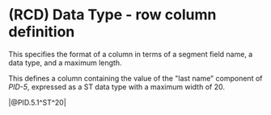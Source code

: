 # (RCD) Data Type - row column definition

This specifies the format of a column in terms of a segment field name, a data type, and a maximum length.

This defines a column containing the value of the "last name" component of _PID-5_, expressed as a ST data type with a maximum width of 20.

|@PID.5.1\^ST^20|
